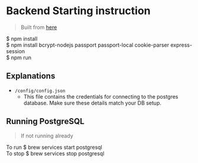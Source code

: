 # Backend Starting instruction
> Built from [here](https://github.com/CUNYTechPrep/backend-starter)  

$ npm install  
$ npm install bcrypt-nodejs passport passport-local cookie-parser express-session  
$ npm run  

## Explanations

- `/config/config.json`
    + This file contains the credentials for connecting to the postgres database. Make sure these details match your DB setup.  

## Running PostgreSQL
> If not running already  

To run  $ brew services start postgresql  
To stop $ brew services stop postgresql  

